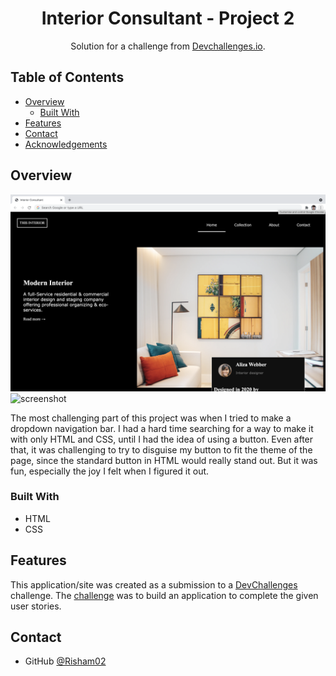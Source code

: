 <!-- Please update value in the {}  -->

<h1 align="center">Interior Consultant - Project 2</h1>

<div align="center">
   Solution for a challenge from  <a href="http://devchallenges.io" target="_blank">Devchallenges.io</a>.
</div>



<!-- TABLE OF CONTENTS -->

## Table of Contents

- [Overview](#overview)
  - [Built With](#built-with)
- [Features](#features)
- [Contact](#contact)
- [Acknowledgements](#acknowledgements)

<!-- OVERVIEW -->

## Overview

![screenshot](https://github.com/Risham02/Interior-consultant---Project-2/blob/main/Screenshot%20Computer.png)
![screenshot](https://github.com/Risham02/Interior-consultant-Project-2/blob/main/Screenshot%20Mobile.png)


  The most challenging part of this project was when I tried to make a dropdown navigation bar. I had a hard time searching for a way to make it with only HTML and CSS, until I had the idea of using a button. Even after that, it was challenging to try to disguise my button to fit the theme of the page, since the standard button in HTML would really stand out. But it was fun, especially the joy I felt when I figured it out.
  
### Built With

<!-- This section should list any major frameworks that you built your project using. Here are a few examples.-->

- HTML
- CSS

## Features

<!-- List the features of your application or follow the template. Don't share the figma file here :) -->

This application/site was created as a submission to a [DevChallenges](https://devchallenges.io/challenges) challenge. The [challenge](https://devchallenges.io/challenges/Jymh2b2FyebRTUljkNcb) was to build an application to complete the given user stories.

## Contact

- GitHub [@Risham02](https://{github.com/Risham02})
